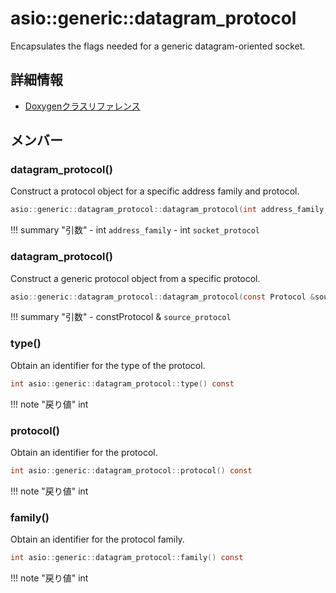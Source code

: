 # asio::generic::datagram_protocol

Encapsulates the flags needed for a generic datagram-oriented socket. 

## 詳細情報

- [Doxygenクラスリファレンス](https://lang-ship.com/reference/ESP32/latest/classasio_1_1generic_1_1datagram__protocol.html)

## メンバー





### datagram_protocol()
Construct a protocol object for a specific address family and protocol.


```c
asio::generic::datagram_protocol::datagram_protocol(int address_family, int socket_protocol)
```

!!! summary "引数"
	- int `address_family` 
	- int `socket_protocol` 



### datagram_protocol()
Construct a generic protocol object from a specific protocol.


```c
asio::generic::datagram_protocol::datagram_protocol(const Protocol &source_protocol)
```

!!! summary "引数"
	- constProtocol & `source_protocol` 



### type()
Obtain an identifier for the type of the protocol.


```c
int asio::generic::datagram_protocol::type() const
```

!!! note "戻り値"
	int



### protocol()
Obtain an identifier for the protocol.


```c
int asio::generic::datagram_protocol::protocol() const
```

!!! note "戻り値"
	int



### family()
Obtain an identifier for the protocol family.


```c
int asio::generic::datagram_protocol::family() const
```

!!! note "戻り値"
	int







